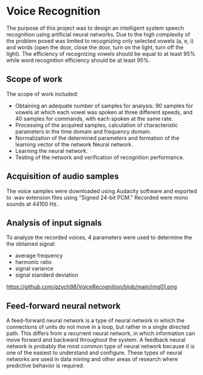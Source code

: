 # Voice Recognition

The purpose of this project was to design an intelligent system speech recognition using artificial neural networks. Due to the high complexity of the problem posed was limited to recognizing only selected vowels (a, e, i) and words (open the door, close the door, turn on the light, turn off the light). The efficiency of recognizing vowels should be equal to at least 95% while word recognition efficiency should be at least 95%.

## Scope of work

The scope of work included:
- Obtaining an adequate number of samples for analysis: 90 samples for vowels at which
each vowel was spoken at three different speeds, and 40 samples
for commands, with each spoken at the same rate.
- Processing of the acquired samples, calculation of characteristic parameters
in the time domain and frequency domain.
- Normalization of the determined parameters and formation of the learning vector of the network
Neural network.
- Learning the neural network.
- Testing of the network and verification of recognition performance.

## Acquisition of audio samples

The voice samples were downloaded using Audacity software and exported to .wav extension files using "Signed 24-bit PCM." Recorded were mono sounds at 44100 Hz.

## Analysis of input signals 

To analyze the recorded voices, 4 parameters were used to determine the the obtained signal:

- average frequency
- harmonic ratio
- signal variance
- signal standard deviation

https://github.com/gzych98/VoiceRecognition/blob/main/img01.png

## Feed-forward neural network

A feed-forward neural network is a type of neural network in which the connections of units do not move in a loop, but rather in a single directed path. This differs from a recurrent neural network, in which information can move forward and backward throughout the system. A feedback neural network is probably the most common type of neural network because it is one of the easiest to understand and configure. These types of neural networks are used in data mining and other areas of research where predictive behavior is required.





